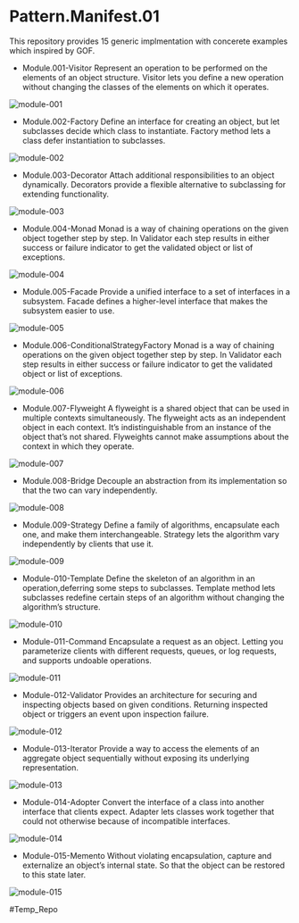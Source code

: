 # Pattern.Manifest.01
This repository provides 15 generic implmentation with concerete examples which inspired by GOF.

* Module.001-Visitor
Represent an operation to be performed on the elements of an object structure.
Visitor lets you define a new operation without changing the classes of the elements on which it operates.

![module-001](https://github.com/Mikaell-Amidi/Pattern.Manifest.01/assets/82368245/a471b3b4-1190-4fbc-a11c-7475bc6366a4)

* Module.002-Factory
Define an interface for creating an object, but let subclasses decide which class to instantiate.
Factory method lets a class defer instantiation to subclasses.

![module-002](https://github.com/Mikaell-Amidi/Pattern.Manifest.01/assets/82368245/6a4a39f0-ed58-498f-98cc-8bbd9be01818)

* Module.003-Decorator
Attach additional responsibilities to an object dynamically.
Decorators provide a flexible alternative to subclassing for extending functionality.

![module-003](https://github.com/Mikaell-Amidi/Pattern.Manifest.01/assets/82368245/65d7201f-b9e3-4d1f-8e1b-5cf151686618)

* Module.004-Monad
Monad is a way of chaining operations on the given object together step by step.
In Validator each step results in either success or failure indicator to get the validated object or list of exceptions.

![module-004](https://github.com/Mikaell-Amidi/Pattern.Manifest.01/assets/82368245/ad02175d-10c8-435f-a5dd-00db019f4ec9)

* Module.005-Facade
Provide a unified interface to a set of interfaces in a subsystem.
Facade defines a higher-level interface that makes the subsystem easier to use.

![module-005](https://github.com/Mikaell-Amidi/Pattern.Manifest.01/assets/82368245/3b56f289-d1de-4c2f-b030-b47abbb64d59)

* Module.006-ConditionalStrategyFactory
Monad is a way of chaining operations on the given object together step by step.
In Validator each step results in either success or failure indicator to get the validated object or list of exceptions.

![module-006](https://github.com/Mikaell-Amidi/Pattern.Manifest.01/assets/82368245/ab5e63dd-dcbb-4c21-b8a9-9cf3b1b5ee41)

* Module.007-Flyweight
A flyweight is a shared object that can be used in multiple contexts simultaneously.
The flyweight acts as an independent object in each context.
It’s indistinguishable from an instance of the object that’s not shared.
Flyweights cannot make assumptions about the context in which they operate.

![module-007](https://github.com/Mikaell-Amidi/Pattern.Manifest.01/assets/82368245/1f0c44bc-a064-46da-bb60-5079be32da58)

* Module.008-Bridge
Decouple an abstraction from its implementation so that the two can vary independently.

![module-008](https://github.com/Mikaell-Amidi/Pattern.Manifest.01/assets/82368245/fc333003-3804-4d49-8379-d7e3bbe7787c)

* Module.009-Strategy
Define a family of algorithms, encapsulate each one, and make them interchangeable.
Strategy lets the algorithm vary independently by clients that use it.

![module-009](https://github.com/Mikaell-Amidi/Pattern.Manifest.01/assets/82368245/56736262-c79d-44f1-92ce-b5aec3d3b380)

* Module-010-Template
Define the skeleton of an algorithm in an operation,deferring some steps to subclasses.
Template method lets subclasses redefine certain steps of an algorithm without changing the algorithm’s structure.

![module-010](https://github.com/Mikaell-Amidi/Pattern.Manifest.01/assets/82368245/6cf25b14-935a-413a-b35e-2de310ec1bde)

* Module-011-Command
Encapsulate a request as an object.
Letting you parameterize clients with different requests, queues, or log requests, and supports undoable operations.

![module-011](https://github.com/Mikaell-Amidi/Pattern.Manifest.01/assets/82368245/72365fcb-538a-4222-b0cd-087907f0b834)

* Module-012-Validator
Provides an architecture for securing and inspecting objects based on given conditions.
Returning inspected object or triggers an event upon inspection failure.

![module-012](https://github.com/Mikaell-Amidi/Pattern.Manifest.01/assets/82368245/58aa3c97-f723-48b7-8235-1cc5b97ca8e6)

* Module-013-Iterator
Provide a way to access the elements of an aggregate object sequentially without exposing its underlying representation.

![module-013](https://github.com/Mikaell-Amidi/Pattern.Manifest.01/assets/82368245/53c13cd7-7e6b-43df-be10-69c9780cad65)

* Module-014-Adopter
Convert the interface of a class into another interface that clients expect.
Adapter lets classes work together that could not otherwise because of incompatible interfaces.

![module-014](https://github.com/Mikaell-Amidi/Pattern.Manifest.01/assets/82368245/7ad845fc-5dbb-4cc7-a95a-1616bb7d9069)

* Module-015-Memento
Without violating encapsulation, capture and externalize an object’s internal state.
So that the object can be restored to this state later.

![module-015](https://github.com/Mikaell-Amidi/Pattern.Manifest.01/assets/82368245/c8f8a1f6-7bb5-4721-90c2-9765c5058d21)


#Temp_Repo
